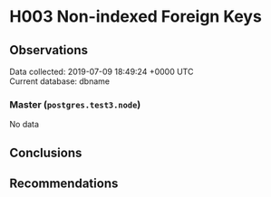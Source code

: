 # H003 Non-indexed Foreign Keys #

## Observations ##
Data collected: 2019-07-09 18:49:24 +0000 UTC  
Current database: dbname  

### Master (`postgres.test3.node`) ###


No data


## Conclusions ##


## Recommendations ##

